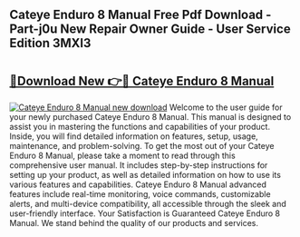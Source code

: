 ## Cateye Enduro 8 Manual Free Pdf Download - Part-j0u New Repair Owner Guide - User Service Edition 3MXl3

# <h2><a href="http://bc19292.oget.top/?id=Cateye+Enduro+8+Manual">🔗Download New 👉🔴 Cateye Enduro 8 Manual</a></h2>

[![Cateye Enduro 8 Manual new download](https://i.imgur.com/5g1atiW.png)](http://bc19292.oget.top/?id=Cateye+Enduro+8+Manual)
Welcome to the user guide for your newly purchased Cateye Enduro 8 Manual. This manual is designed to assist you in mastering the functions and capabilities of your product. Inside, you will find detailed information on features, setup, usage, maintenance, and problem-solving. To get the most out of your Cateye Enduro 8 Manual, please take a moment to read through this comprehensive user manual. It includes step-by-step instructions for setting up your product, as well as detailed information on how to use its various features and capabilities. Cateye Enduro 8 Manual advanced features include real-time monitoring, voice commands, customizable alerts, and multi-device compatibility, all accessible through the sleek and user-friendly interface. Your Satisfaction is Guaranteed Cateye Enduro 8 Manual. We stand behind the quality of our products and services.
